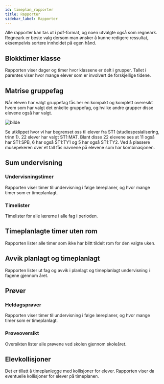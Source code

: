 ```yaml
---
id: timeplan_rapporter
title: Rapporter
sidebar_label: Rapporter
---
```

Alle rapporter kan tas ut i pdf-format, og noen utvalgte også som regneark. Regneark er beste valg dersom man ønsker å kunne redigere ressultat, eksempelvis sortere innholdet på egen hånd.

## Blokktimer klasse
Rapporten viser dager og timer hvor klassene er delt i grupper. Tallet i parentes viser hvor mange elever som er involvert de forskjellige tidene.

## Matrise gruppefag
Når eleven har valgt gruppefag fås her en kompakt og komplett overesikt hvem som har valgt det enkelte gruppefag, og hvilke andre grupper disse elevene også har valgt.

![bilde](https://github.com/BarmanHanssen/iskole/assets/80097133/3db20eb8-4691-4b5e-b850-996e4e69be96)


Se utklippet hvor vi har begrenset oss til elever fra ST1 (studiespesialisering, trinn 1).
22 elever har valgt ST1:MAT. Blant disse 22 elevene ses at 11 også har ST1:SPB, 6 har også ST1:TY1 og 5 har også ST1:TY2.
Ved å plassere musepekeren over et tall fås navnene på elevene som har kombinasjonen.


## Sum undervisning

### Undervisningstimer
Rapporten viser timer til undervisning i følge læreplaner, og hvor mange timer som er timeplanlagt.

### Timelister
Timelister for alle lærerne i alle fag i perioden.

## Timeplanlagte timer uten rom
Rapporten lister alle timer som ikke har blitt tildelt rom for den valgte uken. 

## Avvik planlagt og timeplanlagt
Rapporten lister  ut fag og avvik i planlagt og timeplanlagt undervisning i fagene gjennom året.

## Prøver

### Heldagsprøver
Rapporten viser timer til undervisning i følge læreplaner, og hvor mange timer som er timeplanlagt.

### Prøveoversikt
Oversikten lister alle prøvene ved skolen gjennom skoleåret.

## Elevkollisjoner
Det er tillatt å timeplanlegge med kollisjoner for elever. Rapporten viser da eventuelle kollisjoner for elever på timeplanen.
